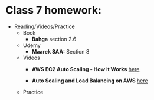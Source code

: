 # Class 7 homework:



- Reading/Videos/Practice
  - Book
    - **Bahga** section 2.6
  - Udemy
    - **Maarek SAA:** Section 8
  - Videos
    - **AWS EC2 Auto Scaling - How it Works** [here](https://www.google.com/url?q=https://youtu.be/rcWgcFMlwFw?si%3DqV4ZuNAjgEQ_iUke&sa=D&source=editors&ust=1760484652209033&usg=AOvVaw21QZdnluCnk-8s_eqEXHVc)

    - **Auto Scaling and Load Balancing on AWS** [here](https://www.google.com/url?q=https://youtu.be/0mwgbiJae5Q?si%3DuOWcFZoSzAt9QIJG&sa=D&source=editors&ust=1760484652209139&usg=AOvVaw3mQGK_PKmoBmAlA9QHiEn3)
  - Practice
  #


